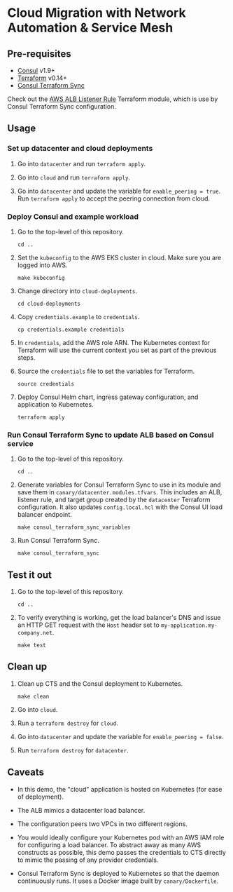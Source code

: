 # Cloud Migration with Network Automation & Service Mesh

## Pre-requisites

- [Consul](https://www.consul.io/downloads) v1.9+
- [Terraform](https://www.terraform.io/downloads.html) v0.14+
- [Consul Terraform Sync](https://github.com/hashicorp/consul-terraform-sync)

Check out the [AWS ALB Listener Rule](https://registry.terraform.io/modules/joatmon08/listener-rule/aws/latest) Terraform module, which is use by Consul Terraform Sync configuration.

## Usage

### Set up datacenter and cloud deployments

1. Go into `datacenter` and run `terraform apply`.

1. Go into `cloud` and run `terraform apply`.

1. Go into `datacenter` and update the variable for `enable_peering = true`.
   Run `terraform apply` to accept the peering connection from cloud.

### Deploy Consul and example workload

1. Go to the top-level of this repository.
   ```shell
   cd ..
   ```

1. Set the `kubeconfig` to the AWS EKS cluster in cloud. Make sure
   you are logged into AWS.
   ```shell
   make kubeconfig
   ```

1. Change directory into `cloud-deployments`.
   ```shell
   cd cloud-deployments
   ```

1. Copy `credentials.example` to `credentials`.
   ```shell
   cp credentials.example credentials
   ```

1. In `credentials`, add the AWS role ARN. The Kubernetes context for Terraform
   will use the current context you set as part of the previous steps.


1. Source the `credentials` file to set the variables for Terraform.
   ```shell
   source credentials
   ```

1. Deploy Consul Helm chart, ingress gateway configuration, and application to Kubernetes.
   ```shell
   terraform apply
   ```

### Run Consul Terraform Sync to update ALB based on Consul service

1. Go to the top-level of this repository.
   ```shell
   cd ..
   ```

1. Generate variables for Consul Terraform Sync to use in its module and save
   them in `canary/datacenter.modules.tfvars`. This includes an ALB, listener rule,
   and target group created by the `datacenter` Terraform configuration. It also
   updates `config.local.hcl` with the Consul UI load balancer endpoint.
   ```shell
   make consul_terraform_sync_variables
   ```

1. Run Consul Terraform Sync.
   ```shell
   make consul_terraform_sync
   ```
## Test it out

1. Go to the top-level of this repository.
   ```shell
   cd ..
   ```

1. To verify everything is working, get the load balancer's DNS and issue
   an HTTP GET request with the `Host` header set to `my-application.my-company.net`.
   ```shell
   make test
   ```

## Clean up

1. Clean up CTS and the Consul deployment to Kubernetes.
   ```shell
   make clean
   ```

1. Go into `cloud`.

1. Run a `terraform destroy` for `cloud`.

1. Go into `datacenter` and update the variable for `enable_peering = false`.

1. Run `terraform destroy` for `datacenter`.

## Caveats

- In this demo, the "cloud" application is hosted on Kubernetes (for ease of deployment).

- The ALB mimics a datacenter load balancer.

- The configuration peers two VPCs in two different regions.

- You would ideally configure your Kubernetes pod with an AWS IAM role
  for configuring a load balancer. To abstract away as many AWS constructs as possible,
  this demo passes the credentials to CTS directly to mimic the passing of any
  provider credentials.

- Consul Terraform Sync is deployed to Kubernetes so that the daemon continuously
  runs. It uses a Docker image built by `canary/Dockerfile`.